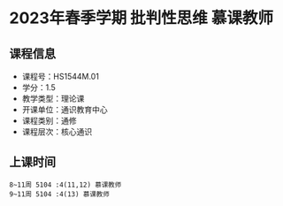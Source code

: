 # 2023年春季学期 批判性思维 慕课教师






## 课程信息

- 课程号：HS1544M.01
- 学分：1.5
- 教学类型：理论课
- 开课单位：通识教育中心
- 课程类别：通修
- 课程层次：核心通识

## 上课时间

```
8~11周 5104 :4(11,12) 慕课教师
9~11周 5104 :4(13) 慕课教师
```

